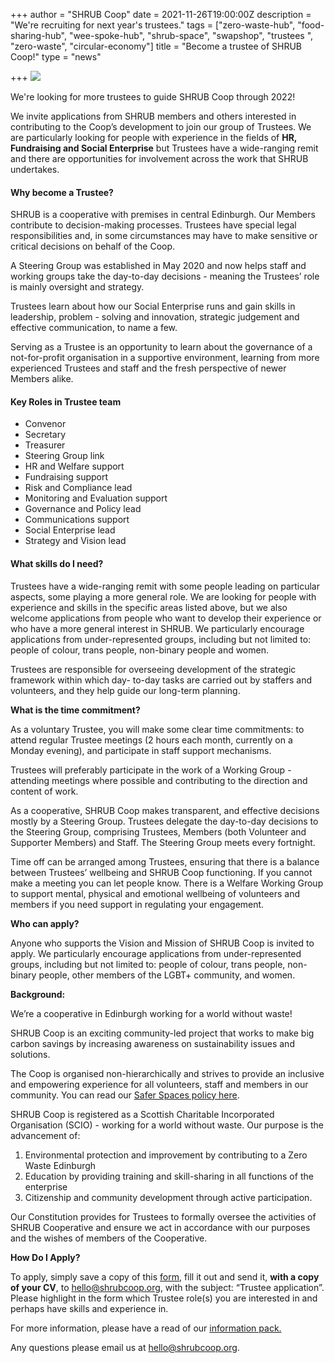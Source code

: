 +++
author = "SHRUB Coop"
date = 2021-11-26T19:00:00Z
description = "We're recruiting for next year's trustees."
tags = ["zero-waste-hub", "food-sharing-hub", "wee-spoke-hub", "shrub-space", "swapshop", "trustees ", "zero-waste", "circular-economy"]
title = "Become a trustee of SHRUB Coop!"
type = "news"

+++
![](https://res.cloudinary.com/shrub-co-op/image/upload/v1572008860/shrubcoop.org/media/web_image_template_tm3vs6.png)

We're looking for more trustees to guide SHRUB Coop through 2022!

We invite applications from SHRUB members and others interested in contributing to the Coop’s development to join our group of Trustees. We are particularly looking for people with experience in the fields of **HR, Fundraising and Social Enterprise** but Trustees have a wide-ranging remit and there are opportunities for involvement across the work that SHRUB undertakes.

#### Why become a Trustee?

SHRUB is a cooperative with premises in central Edinburgh. Our Members contribute to decision-making processes. Trustees have special legal responsibilities and, in some circumstances may have to make sensitive or critical decisions on behalf of the Coop.

A Steering Group was established in May 2020 and now helps staff and working groups take the day-to-day decisions - meaning the Trustees’ role is mainly oversight and strategy.

Trustees learn about how our Social Enterprise runs and gain skills in leadership, problem - solving and innovation, strategic judgement and effective communication, to name a few.

Serving as a Trustee is an opportunity to learn about the governance of a not-for-profit organisation in a supportive environment, learning from more experienced Trustees and staff and the fresh perspective of newer Members alike.

#### Key Roles in Trustee team

* Convenor
* Secretary
* Treasurer
* Steering Group link
* HR and Welfare support
* Fundraising support
* Risk and Compliance lead
* Monitoring and Evaluation support
* Governance and Policy lead
* Communications support
* Social Enterprise lead
* Strategy and Vision lead

#### What skills do I need?

Trustees have a wide-ranging remit with some people leading on particular aspects, some playing a more general role. We are looking for people with experience and skills in the specific areas listed above, but we also welcome applications from people who want to develop their experience or who have a more general interest in SHRUB. We particularly encourage applications from under-represented groups, including but not limited to: people of colour, trans people, non-binary people and women.

Trustees are responsible for overseeing development of the strategic framework within which day- to-day tasks are carried out by staffers and volunteers, and they help guide our long-term planning.

**What is the time commitment?**

As a voluntary Trustee, you will make some clear time commitments: to attend regular Trustee meetings (2 hours each month, currently on a Monday evening), and participate in staff support mechanisms.

Trustees will preferably participate in the work of a Working Group - attending meetings where possible and contributing to the direction and content of work.

As a cooperative, SHRUB Coop makes transparent, and effective decisions mostly by a Steering Group. Trustees delegate the day-to-day decisions to the Steering Group, comprising Trustees, Members (both Volunteer and Supporter Members) and Staff. The Steering Group meets every fortnight.

Time off can be arranged among Trustees, ensuring that there is a balance between Trustees’ wellbeing and SHRUB Coop functioning. If you cannot make a meeting you can let people know. There is a Welfare Working Group to support mental, physical and emotional wellbeing of volunteers and members if you need support in regulating your engagement.

**Who can apply?**

Anyone who supports the Vision and Mission of SHRUB Coop is invited to apply. We particularly encourage applications from under-represented groups, including but not limited to: people of colour, trans people, non-binary people, other members of the LGBT+ community, and women.

**Background:**

We’re a cooperative in Edinburgh working for a world without waste!

SHRUB Coop is an exciting community-led project that works to make big carbon savings by increasing awareness on sustainability issues and solutions.

The Coop is organised non-hierarchically and strives to provide an inclusive and empowering experience for all volunteers, staff and members in our community. You can read our [Safer Spaces policy here](https://res.cloudinary.com/shrub-co-op/image/upload/v1573736447/shrubcoop.org/media/SHRUB_Safer_Spaces_Policy_3.0_k1sjgv.pdf).

SHRUB Coop is registered as a Scottish Charitable Incorporated Organisation (SCIO) - working for a world without waste. Our purpose is the advancement of:

1. Environmental protection and improvement by contributing to a Zero Waste Edinburgh
2. Education by providing training and skill-sharing in all functions of the enterprise
3. Citizenship and community development through active participation.

Our Constitution provides for Trustees to formally oversee the activities of SHRUB Cooperative and ensure we act in accordance with our purposes and the wishes of members of the Cooperative.

**How Do I Apply?**

To apply, simply save a copy of this [form](https://docs.google.com/document/d/1DgtnlNLBi1GM9mImnM24gY3WLkFn2G4Qa86fTFiakds/edit "SHRUB Trustee Application Form"), fill it out and send it, **with a copy of your CV**, to [hello@shrubcoop.org](mailto:hello@shrubcoop.org), with the subject: “Trustee application”. Please highlight in the form which Trustee role(s) you are interested in and perhaps have skills and experience in.

For more information, please have a read of our [information pack.](https://res.cloudinary.com/shrub-co-op/image/upload/v1604617579/shrubcoop.org/media/Trustee_invitation_-_SHRUB_Coop_-_2020_brhcr4.pdf "Trustee Invitation -2020")

Any questions please email us at [hello@shrubcoop.org](mailto:hello@shrubcoop.org).
